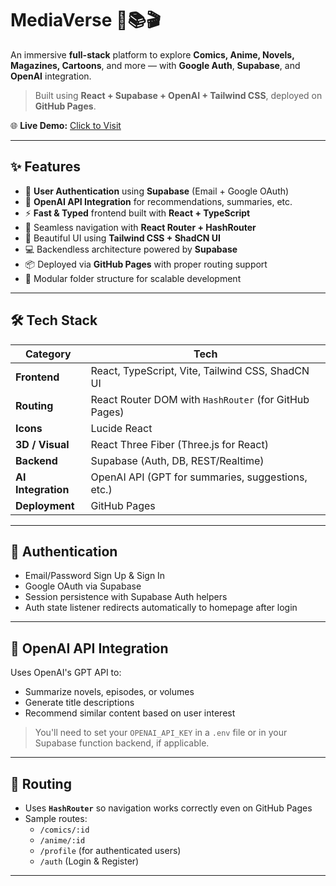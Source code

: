 # MediaVerse 🌌📚🎬  
An immersive **full-stack** platform to explore **Comics, Anime, Novels, Magazines, Cartoons**, and more — with **Google Auth**, **Supabase**, and **OpenAI** integration.

> Built using **React + Supabase + OpenAI + Tailwind CSS**, deployed on **GitHub Pages**.

🌐 **Live Demo:** [Click to Visit](https://davidraj1510.github.io/MediaVerse-All-in-one-Entertain-Zone/)

---

## ✨ Features

- 🔐 **User Authentication** using **Supabase** (Email + Google OAuth)
- 🧠 **OpenAI API Integration** for recommendations, summaries, etc.
- ⚡ **Fast & Typed** frontend built with **React + TypeScript**
- 🧭 Seamless navigation with **React Router + HashRouter**
- 🎨 Beautiful UI using **Tailwind CSS + ShadCN UI**
- 💻 Backendless architecture powered by **Supabase**
- 📦 Deployed via **GitHub Pages** with proper routing support
- 🧩 Modular folder structure for scalable development

---

## 🛠️ Tech Stack

| Category      | Tech                                                  |
|---------------|--------------------------------------------------------|
| **Frontend**  | React, TypeScript, Vite, Tailwind CSS, ShadCN UI       |
| **Routing**   | React Router DOM with `HashRouter` (for GitHub Pages)  |
| **Icons**     | Lucide React                                           |
| **3D / Visual** | React Three Fiber (Three.js for React)              |
| **Backend**   | Supabase (Auth, DB, REST/Realtime)                     |
| **AI Integration** | OpenAI API (GPT for summaries, suggestions, etc.) |
| **Deployment**| GitHub Pages                                           |

---

## 🔐 Authentication

- Email/Password Sign Up & Sign In  
- Google OAuth via Supabase  
- Session persistence with Supabase Auth helpers  
- Auth state listener redirects automatically to homepage after login

---

## 🧠 OpenAI API Integration

Uses OpenAI's GPT API to:

- Summarize novels, episodes, or volumes
- Generate title descriptions
- Recommend similar content based on user interest

> You'll need to set your `OPENAI_API_KEY` in a `.env` file or in your Supabase function backend, if applicable.

---

## 🧭 Routing

- Uses **`HashRouter`** so navigation works correctly even on GitHub Pages
- Sample routes:
  - `/comics/:id`
  - `/anime/:id`
  - `/profile` (for authenticated users)
  - `/auth` (Login & Register)

---

